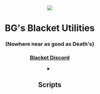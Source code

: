 <div align="center">
  <img src="https://media.discordapp.net/attachments/1067534469554245652/1092442307250360520/Random_Scripts_I_Sometimes_Make_With_Varying_Degrees_Of_Coding_Success.png?width=1325&height=662">
  <h1>BG's Blacket Utilities</h1>
  <h3>(Nowhere near as good as Death's)</h3>
  <h3><a href="https://discord.gg/blacket">Blacket Discord</a></h3>
</div>

</details>
<details>
<summary align="center"><h2>Scripts</h2></summary>

### [Global](Global/)
 * [Unblock Console](Global/UnblockConsole.js) // Prevents heartbeats and system logs in the console from taking up space.<br>
 * [Rainbow Theme](Global/RainbowTheme.js) // Turns everything onto the page into a different random color.<br>
 * [Ben Stewart Images](Global/BenStewartImages.js) // Changes every image on a page to an image of Ben Stewart's face.<br>
 * [Missing Blooks](Global/MissingBlooks.js) // Displays in console all the Blooks your account is missing.<br>
 * [Mass Friend Request](Global/FriendRequest.js) // Sends friend requests to multiple people at once easily.<br>
 * [Custom Chat](Global/CustomChat.js) // Changes everyone's chat username and profile picture to a name/image of your choice.<br>
 * [Blooks Info](Global/BlooksInfo.js) // Shows the missing and obtained Blooks a user has in Console in a list.<br>
